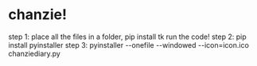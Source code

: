 # chanzie!
step 1: place all the files in a folder,
        pip install tk
        run the code!
step 2: pip install pyinstaller
step 3: pyinstaller --onefile --windowed --icon=icon.ico chanziediary.py
